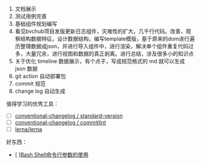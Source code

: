 1. 文档展示
2. 测试用例完善
3. 基础组件规划编写
4. 看见bvchub项目发版更新日志组件，灾难性的扩大，几千行代码。改善，观察结构数据特征，设计数据结构，编写template模版，基于原来的dom进行遍历整理数据成json，并进行导入组件中，进行渲染，解决单个组件重复代码过多，大量冗余，进行视图和数据的真正剥离。进行总结，涉及很多小的知识点
5. 关于优化 timeline 数据展示，有个点子，写成规范格式的 md 就可以生成 json 数据
6. git action 自动部署包
7. commit 规范
8. change log 自动生成

值得学习的优秀工具：
- [ ] [conventional-changelog / standard-version](https://github.com/conventional-changelog/standard-version)
- [ ] [conventional-changelog / commitlint](https://github.com/conventional-changelog/commitlint)
- [ ] [lerna/lerna](https://github.com/lerna/lerna)

好东西：
- [ ][Bash Shell命令行参数的使用](https://blog.csdn.net/geoffreychan/article/details/77823505)